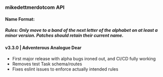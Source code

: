 ### mikedettmerdotcom API
#### Name Format: <Adjective> <Band>
##### Rules: Only move to a band of the next letter of the alphabet on at least a minor version. Patches should retain their current name.

#### v3.3.0 | Adventerous Analogue Dear
- First major release with alpha bugs ironed out, and CI/CD fully working
- Removes test Task schema/routes
- Fixes eslint issues to enforce actually intended rules
